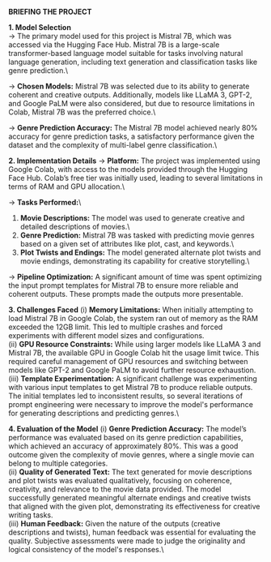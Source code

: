 **BRIEFING THE PROJECT**

**1. Model Selection**\
  -> The primary model used for this project is Mistral 7B, which was accessed via the Hugging Face Hub. Mistral 7B is a large-scale transformer-based language model suitable for tasks involving natural language generation, including text generation and classification tasks like genre prediction.\
  
  -> **Chosen Models:** Mistral 7B was selected due to its ability to generate coherent and creative outputs. Additionally, models like LLaMA 3, GPT-2, and Google PaLM were also considered, but due to resource limitations in Colab, Mistral 7B was the preferred choice.\
  
  -> **Genre Prediction Accuracy:** The Mistral 7B model achieved nearly 80% accuracy for genre prediction tasks, a satisfactory performance given the dataset and the complexity of multi-label genre classification.\

**2.  Implementation Details**
  -> **Platform:** The project was implemented using Google Colab, with access to the models provided through the Hugging Face Hub. Colab’s free tier was initially used, leading to several limitations in terms of RAM and GPU allocation.\
  
  -> **Tasks Performed:**\

  1. **Movie Descriptions:** The model was used to generate creative and detailed descriptions of movies.\
  2. **Genre Prediction:** Mistral 7B was tasked with predicting movie genres based on a given set of attributes like plot, cast, and keywords.\
  3. **Plot Twists and Endings:** The model generated alternate plot twists and movie endings, demonstrating its capability for creative storytelling.\
    
  -> **Pipeline Optimization:** A significant amount of time was spent optimizing the input prompt templates for Mistral 7B to ensure more reliable and coherent outputs. These prompts made the outputs more presentable.

**3. Challenges Faced**
  (i) **Memory Limitations:** When initially attempting to load Mistral 7B in Google Colab, the system ran out of memory as the RAM exceeded the 12GB limit. This led to multiple crashes and forced experiments with different model sizes and configurations.\
  (ii) **GPU Resource Constraints:** While using larger models like LLaMA 3 and Mistral 7B, the available GPU in Google Colab hit the usage limit twice. This required careful management of GPU resources and switching between models like GPT-2 and Google PaLM to avoid further resource exhaustion.\
  (iii) **Template Experimentation:** A significant challenge was experimenting with various input templates to get Mistral 7B to produce reliable outputs. The initial templates led to inconsistent results, so several iterations of prompt engineering were necessary to improve the model's performance for generating descriptions and predicting genres.\

**4. Evaluation of the Model**
  (i) **Genre Prediction Accuracy:** The model’s performance was evaluated based on its genre prediction capabilities, which achieved an accuracy of approximately 80%. This was a good outcome given the complexity of movie genres, where a single movie can belong to multiple categories.\
  (ii) **Quality of Generated Text:** The text generated for movie descriptions and plot twists was evaluated qualitatively, focusing on coherence, creativity, and relevance to the movie data provided. The model successfully generated meaningful alternate endings and creative twists that aligned with the given plot, demonstrating its effectiveness for creative writing tasks.\
  (iii) **Human Feedback:** Given the nature of the outputs (creative descriptions and twists), human feedback was essential for evaluating the quality. Subjective assessments were made to judge the originality and logical consistency of the model's responses.\

